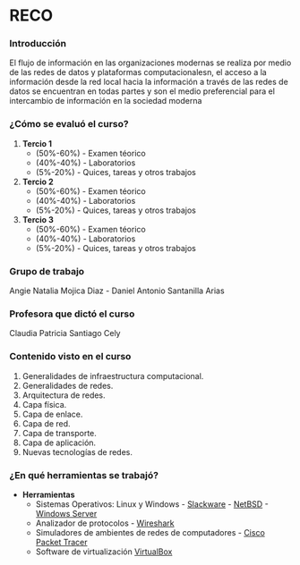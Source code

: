 # RECO

### Introducción

El flujo de información en las organizaciones modernas se realiza por medio de
las redes de datos y plataformas computacionalesn, el acceso a la información
desde la red local hacia la información a través de las redes de datos se
encuentran en todas partes y son el medio preferencial para el intercambio de
información en la sociedad moderna

### ¿Cómo se evaluó el curso?

1. **Tercio 1**
   - (50%-60%) - Examen téorico
   - (40%-40%) - Laboratorios
   - (5%-20%) - Quices, tareas y otros trabajos
2. **Tercio 2**
   - (50%-60%) - Examen téorico
   - (40%-40%) - Laboratorios
   - (5%-20%) - Quices, tareas y otros trabajos
3. **Tercio 3**
   - (50%-60%) - Examen téorico
   - (40%-40%) - Laboratorios
   - (5%-20%) - Quices, tareas y otros trabajos

### Grupo de trabajo

Angie Natalia Mojica Diaz - Daniel Antonio Santanilla Arias

### Profesora que dictó el curso

Claudia Patricia Santiago Cely

### Contenido visto en el curso

1. Generalidades de infraestructura computacional.
2. Generalidades de redes.
3. Arquitectura de redes.
4. Capa física.
5. Capa de enlace.
6. Capa de red.
7. Capa de transporte.
8. Capa de aplicación.
9. Nuevas tecnologías de redes.

### ¿En qué herramientas se trabajó?

- **Herramientas**
  - Sistemas Operativos: Linux y Windows - [Slackware](http://www.slackware.com/) - [NetBSD](https://www.netbsd.org/) - [Windows Server](https://www.microsoft.com/es-es/windows-server)
  - Analizador de protocolos - [Wireshark](https://www.wireshark.org/)
  - Simuladores de ambientes de redes de computadores - [Cisco Packet Tracer](https://www.netacad.com/es/courses/packet-tracer)
  - Software de virtualización [VirtualBox](https://www.virtualbox.org/)

